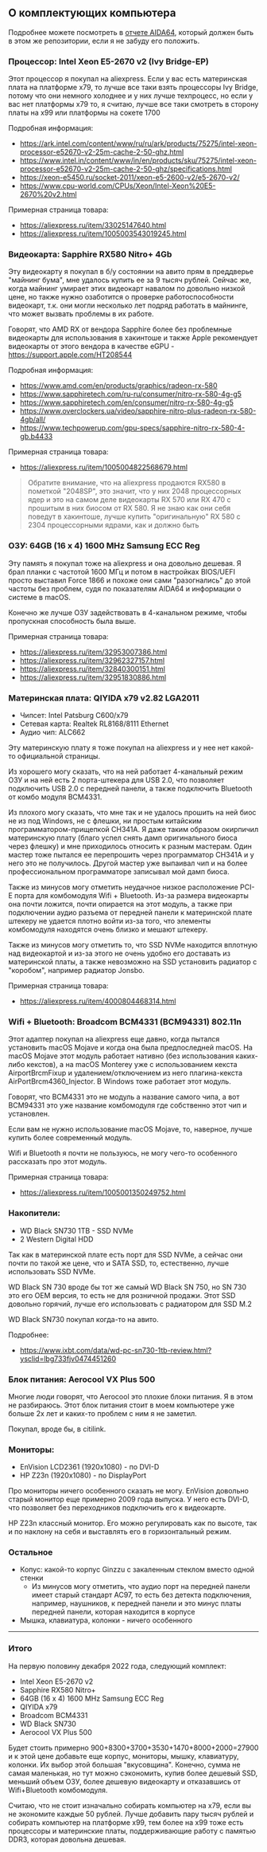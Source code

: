 ## О комплектующих компьютера

Подробнее можете посмотреть в [отчете AIDA64](files/Report.htm), который должен быть в этом же репозитории, если я не забуду его положить.

### Процессор: Intel Xeon E5-2670 v2 (Ivy Bridge-EP)

Этот процессор я покупал на aliexpress. Если у вас есть материнская плата на платформе x79, то лучше все таки взять процессоры Ivy Bridge, потому что они немного холоднее и у них лучше техпроцесс, но если у вас нет платформы x79 то, я считаю, лучше все таки смотреть в сторону платы на x99 или платформы на сокете 1700

Подробная информация:
- https://ark.intel.com/content/www/ru/ru/ark/products/75275/intel-xeon-processor-e52670-v2-25m-cache-2-50-ghz.html
- https://www.intel.in/content/www/in/en/products/sku/75275/intel-xeon-processor-e52670-v2-25m-cache-2-50-ghz/specifications.html
- https://xeon-e5450.ru/socket-2011/xeon-e5-2600-v2/e5-2670-v2/
- https://www.cpu-world.com/CPUs/Xeon/Intel-Xeon%20E5-2670%20v2.html

Примерная страница товара:
- https://aliexpress.ru/item/33025147640.html
- https://aliexpress.ru/item/1005003543019245.html


### Видеокарта: Sapphire RX580 Nitro+ 4Gb

Эту видеокарту я покупал в б/у состоянии на авито прям в преддверье "майнинг бума", мне удалось купить ее за 9 тысяч рублей. Сейчас же, когда майнинг умирает этих видеокарт навалом по довольно низкой цене, но также нужно озаботится о проверке работоспособности видеокарт, т.к. они могли несколько лет подряд работать в майнинге, что может вызвать проблемы в их работе.

Говорят, что AMD RX от вендора Sapphire более без проблемные видеокарты для использования в хакинтоше и также Apple рекомендует видеокарты от этого вендора в качестве eGPU - https://support.apple.com/HT208544

Подробная информация:
- https://www.amd.com/en/products/graphics/radeon-rx-580
- https://www.sapphiretech.com/ru-ru/consumer/nitro-rx-580-4g-g5
- https://www.sapphiretech.com/en/consumer/nitro-rx-580-4g-g5
- https://www.overclockers.ua/video/sapphire-nitro-plus-radeon-rx-580-4gb/all/
- https://www.techpowerup.com/gpu-specs/sapphire-nitro-rx-580-4-gb.b4433

Примерная страница товара:
- https://aliexpress.ru/item/1005004822568679.html

> Обратите внимание, что на aliexpress продаются RX580 в пометкой "2048SP", это значит, что у них 2048 процессорных ядер и это на самом деле видеокарты RX 570 или RX 470 с прошитым в них биосом от RX 580. Я не знаю как они себя поведут в хакинтоше, лучше купить "оригинальную" RX 580 с 2304 процессорными ядрами, как и должно быть

### ОЗУ: 64GB (16 x 4) 1600 MHz Samsung ECC Reg

Эту память я покупал тоже на aliexpress и она довольно дешевая. Я брал планки с частотой 1600 МГц и потом в настройках BIOS/UEFI просто выставил Force 1866 и похоже они сами "разогнались" до этой частоты без проблем, судя по показателям AIDA64 и информации о системе в macOS.

Конечно же лучше ОЗУ задействовать в 4-канальном режиме, чтобы пропускная способность была выше.

Примерная страница товара:
- https://aliexpress.ru/item/32953007386.html
- https://aliexpress.ru/item/32962327157.html
- https://aliexpress.ru/item/32840300151.html
- https://aliexpress.ru/item/32951830886.html

### Материнская плата: QIYIDA x79 v2.82 LGA2011
  - Чипсет: Intel Patsburg C600/x79
  - Сетевая карта: Realtek RL8168/8111 Ethernet
  - Аудио чип: ALC662

Эту материнскую плату я тоже покупал на aliexpress и у нее нет какой-то официальной страницы.

Из хорошего могу сказать, что на ней работает 4-канальный режим ОЗУ и на ней есть 2 порта-штекера для USB 2.0, что позволяет подключить USB 2.0 с передней панели, а также подключить Bluetooth от комбо модуля BCM4331.

Из плохого могу сказать, что мне так и не удалось прошить на ней биос не из под Windows, не с флешки, ни простым китайским программатором-прищепкой CH341A. Я даже таким образом окирпичил материнскую плату (благо успел снять дамп оригинального биоса через флешку) и мне приходилось относить к разным мастерам. Один мастер тоже пытался ее перепрошить через программатор CH341A и у него это не получилось. Другой мастер уже выпаивал чип и на более профессиональном программаторе записывал мой дамп биоса.

Также из минусов могу отметить неудачное низкое расположение PCI-E порта для комбомодуля Wifi + Bluetooth. Из-за размера видеокарты она почти ложится, почти опирается на этот модуль, а также при подключении аудио разъема от передней панели к материнской плате штекеру не удается плотно войти из-за того, что элементы комбомодуля находятся очень близко и мешают штекеру.

Также из минусов могу отметить то, что SSD NVMe находится вплотную над видеокартой и из-за этого не очень удобно его доставать из материнской платы, а также невозможно на SSD установить радиатор с "коробом", например радиатор Jonsbo.

Примерная страница товара:
- https://aliexpress.ru/item/4000804468314.html


### Wifi + Bluetooth: Broadcom BCM4331 (BCM94331) 802.11n

Этот адаптер покупал на aliexpress еще давно, когда пытался установить macOS Mojave и когда она была предпоследней macOS. На macOS Mojave этот модуль работает нативно (без использования каких-либо кекстов), а на macOS Monterey уже с использованием кекста AirportBrcmFixup и удалением/отключением из него плагина-кекста AirPortBrcm4360_Injector. В Windows тоже работает этот модуль.

Говорят, что BCM4331 это не модуль а название самого чипа, а вот BCM94331 это уже название комбомодуля где собственно этот чип и установлен.

Если вам не нужно использование macOS Mojave, то, наверное, лучше купить более современный модуль.

Wifi и Bluetooth я почти не пользуюсь, не могу чего-то особенного рассказать про этот модуль.

Примерная страница товара:
- https://aliexpress.ru/item/1005001350249752.html


### Накопители:
  - WD Black SN730 1TB - SSD NVMe
  - 2 Western Digital HDD

Так как в материнской плате есть порт для SSD NVMe, а сейчас они почти по такой же цене, что и SATA SSD, то, естественно, лучше использовать SSD NVMe.

WD Black SN 730 вроде бы тот же самый WD Black SN 750, но SN 730 это его OEM версия, то есть не для розничной продажи. Этот SSD довольно горячий, лучше его использовать с радиатором для SSD M.2

WD Black SN730 покупал когда-то на авито.

Подробнее:
- https://www.ixbt.com/data/wd-pc-sn730-1tb-review.html?ysclid=lbg733fjv0474451260

### Блок питания: Aerocool VX Plus 500

Многие люди говорят, что Aerocool это плохие блоки питания. Я в этом не разбираюсь. Этот блок питания стоит в моем компьютере уже больше 2х лет и каких-то проблем с ним я не заметил.

Покупал, вроде бы, в citilink.

### Мониторы:
  - EnVision LCD2361 (1920x1080) - по DVI-D
  - HP Z23n (1920x1080) - по DisplayPort

Про мониторы ничего особенного сказать не могу. EnVision довольно старый монитор еще примерно 2009 года выпуска. У него есть DVI-D, что позволяет без переходников подключить его к видеокарте.

HP Z23n классный монитор. Его можно регулировать как по высоте, так и по наклону на себя и выставлять его в горизонтальный режим.

### Остальное

- Копус: какой-то корпус Ginzzu с закаленным стеклом вместо одной стенки
  - Из минусов могу отметить, что аудио порт на передней панели имеет старый стандарт AC97, то есть без детекта подключения, например, наушников, к передней панели и это минус платы передней панели, которая находится в корпусе
- Мышка, клавиатура, колонки - ничего особенного

---

### Итого

На первую половину декабря 2022 года, следующий комплект:
- Intel Xeon E5-2670 v2
- Sapphire RX580 Nitro+
- 64GB (16 x 4) 1600 MHz Samsung ECC Reg
- QIYIDA x79
- Broadcom BCM4331
- WD Black SN730
- Aerocool VX Plus 500

Будет стоить примерно 900+8300+3700+3530+1470+8000+2000=27900 и к этой цене добавьте еще корпус, мониторы, мышку, клавиатуру, колонки. Их выбор этой большая "вкусовщина". Конечно, сумма не самая маленькая, но тут можно сэкономить, купив более дешевый SSD, меньший объем ОЗУ, более дешевую видеокарту и отказавшись от Wifi+Bluetooth комбомодуля.

Считаю, что не стоит изначально собирать компьютер на x79, если вы не экономите каждые 50 рублей. Лучше добавить пару тысяч рублей и собирать компьютер на платформе x99, тем более на x99 тоже есть процессоры и материнские платы, поддерживающие работу с памятью DDR3, которая довольна дешевая.